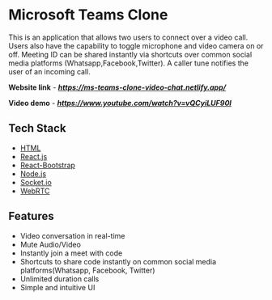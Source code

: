 # Microsoft Teams Clone

This is an application that allows two users to connect over a video call. Users also have the capability to toggle microphone and video camera on or off.
Meeting ID can be shared instantly via shortcuts over common social media platforms (Whatsapp,Facebook,Twitter). A caller tune notifies the user of an incoming call.

**Website link** - ***https://ms-teams-clone-video-chat.netlify.app/***


**Video demo** - ***https://www.youtube.com/watch?v=vQCyiLUF90I***

## Tech Stack

- [HTML](https://developer.mozilla.org/en-US/docs/Web/HTML)
- [React.js](https://reactjs.org/)
- [React-Bootstrap](https://react-bootstrap.github.io/)
- [Node.js](https://nodejs.org/en/)
- [Socket.io](https://socket.io/)
- [WebRTC](https://github.com/webrtc)

## Features 

- Video conversation in real-time
- Mute Audio/Video
- Instantly join a meet with code
- Shortcuts to share code instantly on common social media platforms(Whatsapp, Facebook, Twitter)
- Unlimited duration calls
- Simple and intuitive UI




